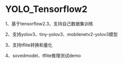 # YOLO_Tensorflow2

1、基于tensorflow2.3，支持自己数据集训练

2、支持yolov3、tiny-yolov3、mobilenetv2-yolov3模型

3、支持tflite转换和量化

4、sovedmodel、tflite推理测试demo